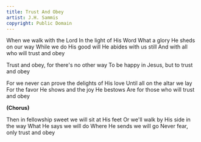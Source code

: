 ```yaml
---
title: Trust And Obey
artist: J.H. Sammis
copyright: Public Domain
---
```


When we walk with the Lord
In the light of His Word
What a glory He sheds on our way
While we do His good will He abides with us still
And with all who will trust and obey

Trust and obey, for there's no other way
To be happy in Jesus, but to trust and obey

For we never can prove the delights of His love
Until all on the altar we lay
For the favor He shows and the joy He bestows
Are for those who will trust and obey

<strong>(Chorus)</strong>

Then in fellowship sweet we will sit at His feet
Or we'll walk by His side in the way
What He says we will do
Where He sends we will go
Never fear, only trust and obey